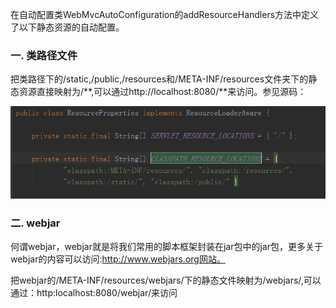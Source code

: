 在自动配置类WebMvcAutoConfiguration的addResourceHandlers方法中定义了以下静态资源的自动配置。

### 一. 类路径文件

把类路径下的/static,/public,/resources和/META-INF/resources文件夹下的静态资源直接映射为/**,可以通过http://localhost:8080/**来访问。参见源码：  
  
![静态路径映射参见][001]

### 二. webjar

何谓webjar，webjar就是将我们常用的脚本框架封装在jar包中的jar包，更多关于webjar的内容可以访问:http://www.webjars.org网站。

把webjar的/META-INF/resources/webjars/下的静态文件映射为/webjars/,可以通过：http:localhost:8080/webjar/来访问

[001]:imgs/静态资源映射路径.png